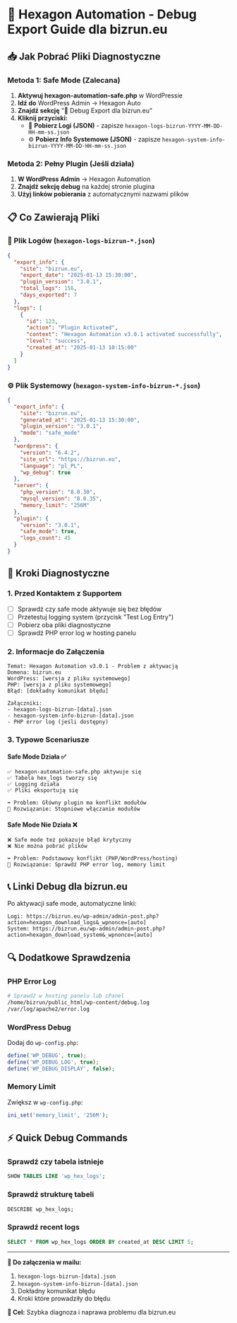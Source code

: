 # 🔧 Hexagon Automation - Debug Export Guide dla bizrun.eu

## 📥 Jak Pobrać Pliki Diagnostyczne

### Metoda 1: Safe Mode (Zalecana)
1. **Aktywuj hexagon-automation-safe.php** w WordPressie
2. **Idź do** WordPress Admin → Hexagon Auto
3. **Znajdź sekcję** "🔧 Debug Export dla bizrun.eu" 
4. **Kliknij przyciski:**
   - 📄 **Pobierz Logi (JSON)** - zapisze `hexagon-logs-bizrun-YYYY-MM-DD-HH-mm-ss.json`
   - ⚙️ **Pobierz Info Systemowe (JSON)** - zapisze `hexagon-system-info-bizrun-YYYY-MM-DD-HH-mm-ss.json`

### Metoda 2: Pełny Plugin (Jeśli działa)
1. **W WordPress Admin** → Hexagon Automation
2. **Znajdź sekcję debug** na każdej stronie plugina
3. **Użyj linków pobierania** z automatycznymi nazwami plików

## 📋 Co Zawierają Pliki

### 📄 Plik Logów (`hexagon-logs-bizrun-*.json`)
```json
{
  "export_info": {
    "site": "bizrun.eu",
    "export_date": "2025-01-13 15:30:00",
    "plugin_version": "3.0.1",
    "total_logs": 156,
    "days_exported": 7
  },
  "logs": [
    {
      "id": 123,
      "action": "Plugin Activated",
      "context": "Hexagon Automation v3.0.1 activated successfully",
      "level": "success",
      "created_at": "2025-01-13 10:15:00"
    }
  ]
}
```

### ⚙️ Plik Systemowy (`hexagon-system-info-bizrun-*.json`)
```json
{
  "export_info": {
    "site": "bizrun.eu",
    "generated_at": "2025-01-13 15:30:00",
    "plugin_version": "3.0.1",
    "mode": "safe_mode"
  },
  "wordpress": {
    "version": "6.4.2",
    "site_url": "https://bizrun.eu",
    "language": "pl_PL",
    "wp_debug": true
  },
  "server": {
    "php_version": "8.0.30",
    "mysql_version": "8.0.35",
    "memory_limit": "256M"
  },
  "plugin": {
    "version": "3.0.1", 
    "safe_mode": true,
    "logs_count": 45
  }
}
```

## 🚨 Kroki Diagnostyczne

### 1. Przed Kontaktem z Supportem
- [ ] Sprawdź czy safe mode aktywuje się bez błędów
- [ ] Przetestuj logging system (przycisk "Test Log Entry")
- [ ] Pobierz oba pliki diagnostyczne
- [ ] Sprawdź PHP error log w hosting panelu

### 2. Informacje do Załączenia
```
Temat: Hexagon Automation v3.0.1 - Problem z aktywacją
Domena: bizrun.eu
WordPress: [wersja z pliku systemowego]
PHP: [wersja z pliku systemowego]
Błąd: [dokładny komunikat błędu]

Załączniki:
- hexagon-logs-bizrun-[data].json
- hexagon-system-info-bizrun-[data].json
- PHP error log (jeśli dostępny)
```

### 3. Typowe Scenariusze

#### Safe Mode Działa ✅
```
✅ hexagon-automation-safe.php aktywuje się
✅ Tabela hex_logs tworzy się
✅ Logging działa
✅ Pliki eksportują się

➡️ Problem: Główny plugin ma konflikt modułów
🔧 Rozwiązanie: Stopniowe włączanie modułów
```

#### Safe Mode Nie Działa ❌
```
❌ Safe mode też pokazuje błąd krytyczny
❌ Nie można pobrać plików

➡️ Problem: Podstawowy konflikt (PHP/WordPress/hosting)
🔧 Rozwiązanie: Sprawdź PHP error log, memory limit
```

## 📞 Linki Debug dla bizrun.eu

Po aktywacji safe mode, automatyczne linki:
```
Logi: https://bizrun.eu/wp-admin/admin-post.php?action=hexagon_download_logs&_wpnonce=[auto]
System: https://bizrun.eu/wp-admin/admin-post.php?action=hexagon_download_system&_wpnonce=[auto]
```

## 🔍 Dodatkowe Sprawdzenia

### PHP Error Log
```bash
# Sprawdź w hosting panelu lub cPanel
/home/bizrun/public_html/wp-content/debug.log
/var/log/apache2/error.log
```

### WordPress Debug
Dodaj do `wp-config.php`:
```php
define('WP_DEBUG', true);
define('WP_DEBUG_LOG', true);
define('WP_DEBUG_DISPLAY', false);
```

### Memory Limit
Zwiększ w `wp-config.php`:
```php
ini_set('memory_limit', '256M');
```

## ⚡ Quick Debug Commands

### Sprawdź czy tabela istnieje
```sql
SHOW TABLES LIKE 'wp_hex_logs';
```

### Sprawdź strukturę tabeli
```sql
DESCRIBE wp_hex_logs;
```

### Sprawdź recent logs
```sql
SELECT * FROM wp_hex_logs ORDER BY created_at DESC LIMIT 5;
```

---

**📧 Do załączenia w mailu:**
1. `hexagon-logs-bizrun-[data].json`
2. `hexagon-system-info-bizrun-[data].json`
3. Dokładny komunikat błędu
4. Kroki które prowadziły do błędu

**🎯 Cel:** Szybka diagnoza i naprawa problemu dla bizrun.eu